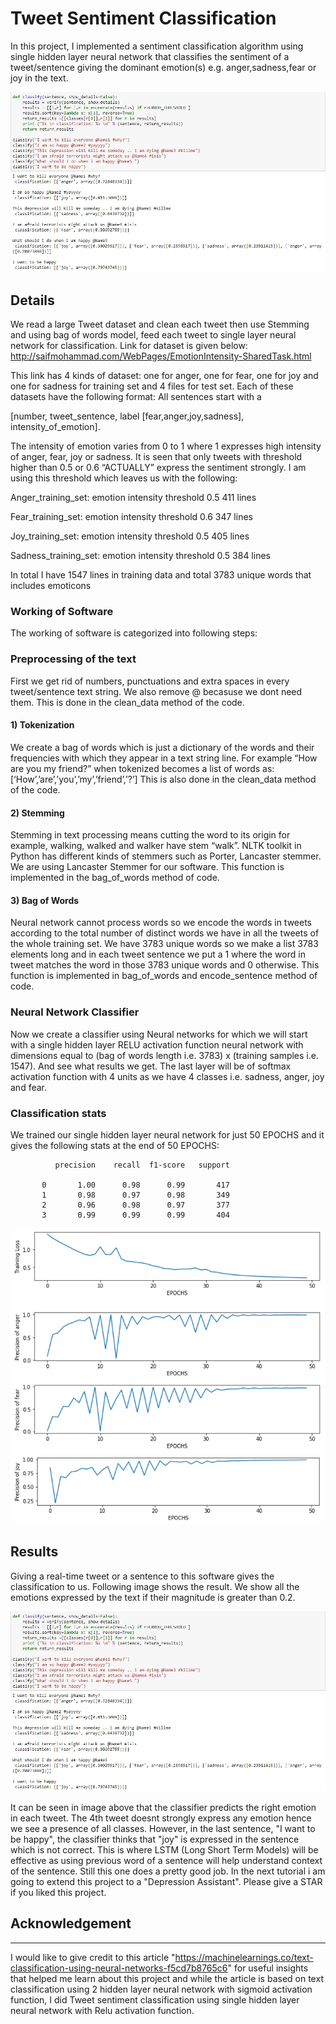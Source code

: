 Tweet Sentiment Classification
===
In this project, I implemented a sentiment classification algorithm using single hidden layer neural network that classifies the sentiment of a tweet/sentence giving the dominant emotion(s) e.g. anger,sadness,fear or joy in the text.

![results](https://github.com/shayanalibhatti/Tweet-sentiment-classification/blob/master/results.jpg?raw=true)

Details
-------
We read a large Tweet dataset and clean each tweet then use Stemming and using bag of words model, feed each tweet to single layer neural network for classification. Link for dataset is given below:
        http://saifmohammad.com/WebPages/EmotionIntensity-SharedTask.html

This link has 4 kinds of dataset: one for anger, one for fear, one for joy and one for sadness for training set and 4 files for test set. Each of these datasets have the following format:
All sentences start with a 

[number, tweet_sentence, label [fear,anger,joy,sadness], intensity_of_emotion].

The intensity of emotion varies from 0 to 1 where 1 expresses high intensity of anger, fear, joy or sadness. It is seen that only tweets with threshold higher than 0.5 or 0.6 “ACTUALLY” express the sentiment strongly. I am using this threshold which leaves us with the following:

Anger_training_set: emotion intensity threshold 0.5 411 lines

Fear_training_set: emotion intensity threshold 0.6 347 lines 

Joy_training_set: emotion intensity threshold 0.5 405 lines

Sadness_training_set: emotion intensity threshold 0.5 384 lines

In total I have 1547 lines in training data and total 3783 unique words that includes emoticons

### Working of Software
The working of software is categorized into following steps:

### Preprocessing of the text
First we get rid of numbers, punctuations and extra spaces in every tweet/sentence text string. We also remove @<tags> becasuse we dont need them. This is done in the clean_data method of the code.

#### 1)	Tokenization
We create a bag of words which is just a dictionary of the words and their frequencies with which they appear in a text string line.
For example “How are you my friend?” when tokenized becomes a list of words as:
[‘How’,’are’,’you’,’my’,’friend’,’?’]
This is also done in the clean_data method of the code.

#### 2)   Stemming
Stemming in text processing means cutting the word to its origin for example, walking, walked and walker have stem “walk”. NLTK toolkit in Python has different kinds of stemmers such as Porter, Lancaster stemmer. We are using Lancaster Stemmer for our software. This function is implemented in the bag_of_words method of code.

#### 3)   Bag of Words
Neural network cannot process words so we encode the words in tweets according to the total number of distinct words we have in all the tweets of the whole training set. We have 3783 unique words so we make a list 3783 elements long and in each tweet sentence we put a 1 where the word in tweet matches the word in those 3783 unique words and 0 otherwise. This function is implemented in bag_of_words and encode_sentence method of code.

### Neural Network Classifier
Now we create a classifier using Neural networks for which we will start with a single hidden layer RELU activation function neural network with dimensions equal to (bag of words length i.e. 3783) x (training samples i.e. 1547). And see what results we get. The last layer will be of softmax activation function with 4 units as we have 4 classes i.e. sadness, anger, joy and fear.

### Classification stats
We trained our single hidden layer neural network for just 50 EPOCHS and it gives the following stats at the end of 50 EPOCHS:

              precision    recall  f1-score   support

           0       1.00      0.98      0.99       417
           1       0.98      0.97      0.98       349
           2       0.96      0.98      0.97       377
           3       0.99      0.99      0.99       404

![all_curves](https://github.com/shayanalibhatti/Tweet-sentiment-classification/blob/master/all_curves.png?raw=true)

## Results
Giving a real-time tweet or a sentence to this software gives the classification to us. Following image shows the result. We show all the emotions expressed by the text if their magnitude is greater than 0.2.

![results](https://github.com/shayanalibhatti/Tweet-sentiment-classification/blob/master/results.jpg?raw=true)

It can be seen in image above that the classifier predicts the right emotion in each tweet. The 4th tweet doesnt strongly express any emotion hence we see a presence of all classes. However, in the last sentence, "I want to be happy", the classifier thinks that "joy" is expressed in the sentence which is not correct. This is where LSTM (Long Short Term Models) will be effective as using previous word of a sentence will help understand context of the sentence. Still this one does a pretty good job. In the next tutorial i am going to extend this project to a "Depression Assistant". Please give a STAR if you liked this project.

## Acknowledgement
----------------
I would like to give credit to this article "https://machinelearnings.co/text-classification-using-neural-networks-f5cd7b8765c6" for useful insights that helped me learn about this project and while the article is based on text classification using 2 hidden layer neural network with sigmoid activation function, I did Tweet sentiment classification using single hidden layer neural network with Relu activation function.
